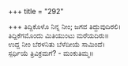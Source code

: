 +++
title = "292"

+++
ತಿದ್ದಿಕೊಳೊ ನಿನ್ನ ನೀಂ; ಜಗವ ತಿದ್ದುವುದಿರಲಿ।  
ತಿದ್ದಿಕೆಗಮೊಂದು ಮಿತಿಯುಂಟು ಮರೆಯದಿರು॥  
ಉದ್ದ ನೀಂ ಬೆರಳನಿತು ಬೆಳೆದೀಯೆ ಸಾಮಿಂದೆ।  
ಸ್ಪರ್ಧಿಯೆ ತ್ರಿವಿಕ್ರಮಗೆ? - ಮಂಕುತಿಮ್ಮ॥  
